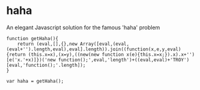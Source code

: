 haha
====

An elegant Javascript solution for the famous 'haha' problem

```
function getHaha(){
    return (eval,[],{},new Array([eval,(eval,(eval+'').length,eval),eval].length)).join((function(x,e,y,eval){return (this.x=x),(x=y),((new(new function x(e){this.x=x;}).x).x+'')[e('x.'+x)]})('new function();',eval,'length')+((eval,eval)+'TROY')[eval,'function();'.length]);
}

var haha = getHaha();
```
